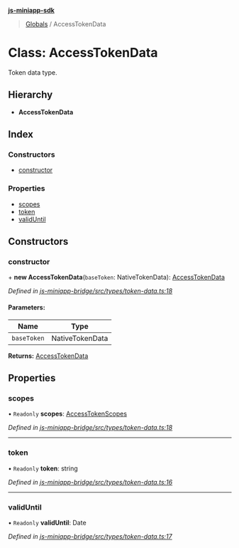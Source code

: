 **[js-miniapp-sdk](../README.md)**

> [Globals](../README.md) / AccessTokenData

# Class: AccessTokenData

Token data type.

## Hierarchy

* **AccessTokenData**

## Index

### Constructors

* [constructor](accesstokendata.md#constructor)

### Properties

* [scopes](accesstokendata.md#scopes)
* [token](accesstokendata.md#token)
* [validUntil](accesstokendata.md#validuntil)

## Constructors

### constructor

\+ **new AccessTokenData**(`baseToken`: NativeTokenData): [AccessTokenData](accesstokendata.md)

*Defined in [js-miniapp-bridge/src/types/token-data.ts:18](https://github.com/rakutentech/js-miniapp/blob/00ebd5b/js-miniapp-bridge/src/types/token-data.ts#L18)*

#### Parameters:

Name | Type |
------ | ------ |
`baseToken` | NativeTokenData |

**Returns:** [AccessTokenData](accesstokendata.md)

## Properties

### scopes

• `Readonly` **scopes**: [AccessTokenScopes](accesstokenscopes.md)

*Defined in [js-miniapp-bridge/src/types/token-data.ts:18](https://github.com/rakutentech/js-miniapp/blob/00ebd5b/js-miniapp-bridge/src/types/token-data.ts#L18)*

___

### token

• `Readonly` **token**: string

*Defined in [js-miniapp-bridge/src/types/token-data.ts:16](https://github.com/rakutentech/js-miniapp/blob/00ebd5b/js-miniapp-bridge/src/types/token-data.ts#L16)*

___

### validUntil

• `Readonly` **validUntil**: Date

*Defined in [js-miniapp-bridge/src/types/token-data.ts:17](https://github.com/rakutentech/js-miniapp/blob/00ebd5b/js-miniapp-bridge/src/types/token-data.ts#L17)*
